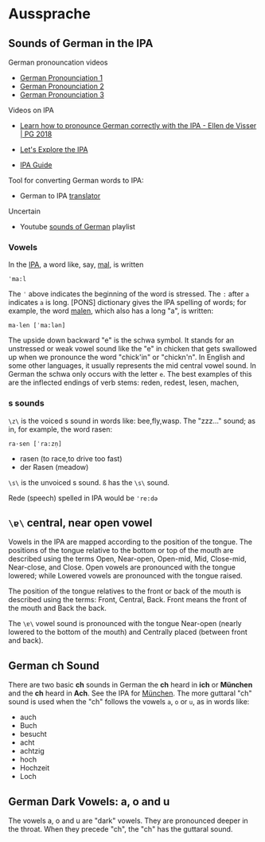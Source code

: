# Aussprache

## Sounds of German in the IPA

German pronouncation videos

- [German Pronounciation 1](https://www.youtube.com/watch?v=mzrLZi6fipA)
- [German Pronounciation 2](https://www.youtube.com/watch?v=kEHfUKJ_yms)
- [German Pronounciation 3](https://www.youtube.com/watch?v=Pg2NMEONKxk)

Videos on IPA

- [Learn how to pronounce German correctly with the IPA - Ellen de Visser | PG 2018](https://www.youtube.com/watch?v=_MpH8U4cZc8&pp=ygUKR2VybWFuIElQQQ%3D%3D)
- [Let's Explore the IPA](https://www.youtube.com/watch?v=J-Y3xcuZwDg)


- [IPA Guide](https://blog.collinsdictionary.com/ipa-pronunciation-guide-german/)

Tool for converting German words to IPA:
- German to IPA [translator](https://unalengua.com/ipa?ttsLocale=de-DE&voiceId=Marlene&sl=de)

Uncertain
- Youtube [sounds of German](https://www.youtube.com/playlist?list=PLM9N2zvFTBQ-ZEbNEiOQh1mtYTQ9Ybk4a) playlist

### Vowels

In the [IPA](https://www.internationalphoneticalphabet.org/ipa-sounds/ipa-chart-with-sounds/), a word like, say, [mal](https://en.pons.com/translate/german-english/mal), is written

```
ˈma:l
```

The `ˈ` above indicates the beginning of the word is stressed.  The `:` after `a` indicates `a` is long. [PONS] dictionary gives
the IPA spelling of words; for example, the word [malen](https://en.pons.com/translate/german-english/malen), which also has a long "a", is written:

```
ma·len [ˈma:lən]
```

The upside down backward "e" is the schwa symbol. It stands for an unstressed or weak vowel sound like the "e" in chicken that gets swallowed
up when we pronounce the word "chick'in" or "chickn'n". In English and some other languages, it usually represents the mid central vowel sound.
In German the schwa only occurs with the letter `e`. The best examples of this are the inflected endings of verb stems: reden, redest, lesen, 
machen, 


###  s sounds

`\z\` is the voiced s sound in words like: bee,fly,wasp. The "zzz..." sound; as in, for example, the word rasen:

```
ra·sen [ˈra:zn̩]
```

- rasen (to race,to drive too fast)
- der Rasen (meadow)

`\s\` is the unvoiced s sound. `ß` has the `\s\` sound.

Rede (speech) spelled in IPA would be `'re:də`

## `\ɐ\` central, near open vowel

Vowels in the IPA are mapped according to the position of the tongue. The positions of the tongue relative to the bottom or top of the mouth are
described using the terms Open, Near-open, Open-mid, Mid, Close-mid, Near-close, and Close. Open vowels are pronounced with the tongue lowered;
while Lowered vowels are pronounced with the tongue raised.

The position of the tongue relatives to the front or back of the mouth is described using the terms: Front, Central, Back. Front means the front of the
mouth and Back the back.

The `\ɐ\` vowel sound is pronounced with the tongue Near-open (nearly lowered to the bottom of the mouth) and Centrally placed (between front and back).

## German ch Sound

There are two basic **ch** sounds in German the **ch** heard in **ich** or **München** and the **ch** heard in **Ach**. See the IPA for
[München](https://en.pons.com/translate/german-english/München). The more guttaral "ch" sound is used when the "ch" follows the vowels `a`, `o` or `u`,
as in words like:

- auch
- Buch
- besucht
- acht
- achtzig
- hoch
- Hochzeit
- Loch

## German Dark Vowels: a, o and u

The vowels a, o and u are "dark" vowels. They are pronounced deeper in the throat. When they precede "ch", the "ch" has the guttaral sound.


